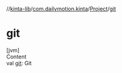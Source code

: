 //[kinta-lib](../../../index.md)/[com.dailymotion.kinta](../index.md)/[Project](index.md)/[git](git.md)



# git  
[jvm]  
Content  
val [git](git.md): Git  



